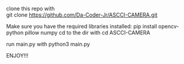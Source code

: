 clone this repo with </br>git clone https://github.com/Da-Coder-Jr/ASCCI-CAMERA.git</br>



Make sure you have the required libraries installed:
pip install opencv-python pillow numpy
 cd to the dir with  cd ASCCI-CAMERA

run main.py with python3 main.py


ENJOY!!!

